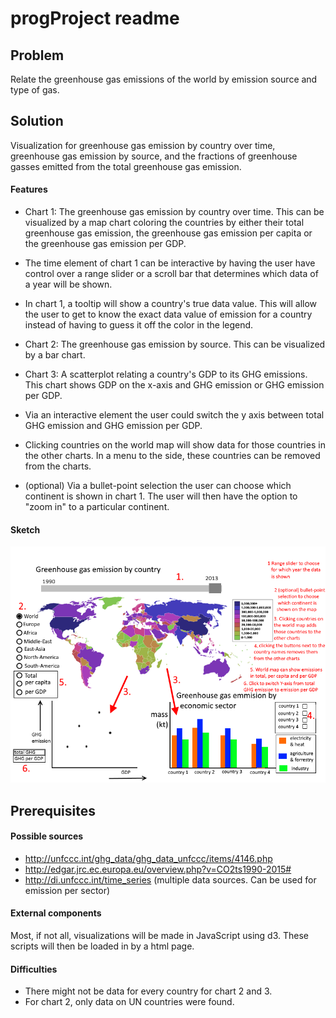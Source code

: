 # progProject readme

## Problem
Relate the greenhouse gas emissions of the world by emission source and type
of gas.

## Solution
Visualization for greenhouse gas emission by country over time, greenhouse gas
emission by source, and the fractions of greenhouse gasses emitted from the
total greenhouse gas emission.

#### Features
- Chart 1: The greenhouse gas emission by country over time. This can be
visualized by a map chart coloring the countries by either their
total greenhouse gas emission, the greenhouse gas emission per capita or the
greenhouse gas emission per GDP.

- The time element of chart 1 can be interactive by having the user have control
over a range slider or a scroll bar that determines which data of a year will be
shown.

- In chart 1, a tooltip will show a country's true data value. This will allow
the user to get to know the exact data value of emission for a country instead
of having to guess it off the color in the legend.

- Chart 2: The greenhouse gas emission by source.
This can be visualized by a bar chart.

- Chart 3: A scatterplot relating a country's GDP to its GHG emissions. This
chart shows GDP on the x-axis and GHG emission or GHG emission per GDP.

- Via an interactive element the user could switch the y axis between total
GHG emission and GHG emission per GDP.

- Clicking countries on the world map will show data for those
countries in the other charts. In a menu to the side, these countries can
be removed from the charts.

- (optional) Via a bullet-point selection the user can choose which continent
is shown in chart 1. The user will then have the option to "zoom in" to
a particular continent.



#### Sketch
![](doc/ideaSketch3.png)

## Prerequisites
#### Possible sources
- http://unfccc.int/ghg_data/ghg_data_unfccc/items/4146.php
- http://edgar.jrc.ec.europa.eu/overview.php?v=CO2ts1990-2015#
- http://di.unfccc.int/time_series
 (multiple data sources. Can be used for emission per sector)

#### External components
Most, if not all, visualizations will be made in JavaScript using d3. These
scripts will then be loaded in by a html page.

#### Difficulties
- There might not be data for every country for chart 2 and 3.
- For chart 2, only data on UN countries were found.

